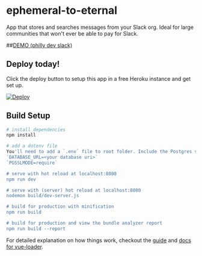 # ephemeral-to-eternal

App that stores and searches messages from your Slack org.
Ideal for large communities that won't ever be able to pay for Slack.

##[DEMO (philly dev slack)](https://phillydevslack.herokuapp.com/#/)

## Deploy today!
Click the deploy button to setup this app in a free Heroku instance and get set up.  

[![Deploy](https://www.herokucdn.com/deploy/button.png)](https://heroku.com/deploy)


## Build Setup

``` bash
# install dependencies
npm install

# add a dotenv file
You'll need to add a `.env` file to root folder. Include the Postgres settings as below:
`DATABASE_URL=<your database uri>`
`PGSSLMODE=require`

# serve with hot reload at localhost:8080
npm run dev

# serve with (server) hot reload at localhost:8080
nodemon build/dev-server.js

# build for production with minification
npm run build

# build for production and view the bundle analyzer report
npm run build --report
```

For detailed explanation on how things work, checkout the [guide](http://vuejs-templates.github.io/webpack/) and [docs for vue-loader](http://vuejs.github.io/vue-loader).
